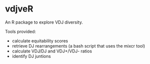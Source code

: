 # vdjveR

An R package to explore VDJ diversity.

Tools provided:
- calculate equitability scores
- retrieve DJ rearrangements (a bash script that uses the mixcr tool)
- calculate VDJ/DJ and VDJ+/VDJ- ratios
- identify DJ juntions
